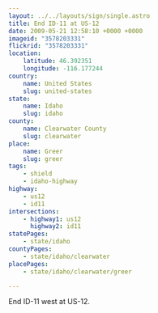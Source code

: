 ```yaml
---
layout: ../../layouts/sign/single.astro
title: End ID-11 at US-12
date: 2009-05-21 12:58:10 +0000 +0000
imageid: "3578203331"
flickrid: "3578203331"
location:
    latitude: 46.392351
    longitude: -116.177244
country:
    name: United States
    slug: united-states
state:
    name: Idaho
    slug: idaho
county:
    name: Clearwater County
    slug: clearwater
place:
    name: Greer
    slug: greer
tags:
    - shield
    - idaho-highway
highway:
    - us12
    - id11
intersections:
    - highway1: us12
      highway2: id11
statePages:
    - state/idaho
countyPages:
    - state/idaho/clearwater
placePages:
    - state/idaho/clearwater/greer

---
```

End ID-11 west at US-12.